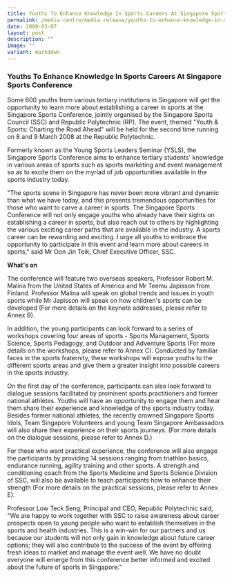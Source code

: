 ```yaml
---
title: Youths To Enhance Knowledge In Sports Careers At Singapore Sports Conference
permalink: /media-centre/media-release/youths-to-enhance-knowledge-in-sports-careers-at-singapore-sports-confer/
date: 2008-03-07
layout: post
description: ""
image: ""
variant: markdown
---
```

### **Youths To Enhance Knowledge In Sports Careers At Singapore Sports Conference**

Some 600 youths from various tertiary institutions in Singapore will get the opportunity to learn more about establishing a career in sports at the Singapore Sports Conference, jointly organised by the Singapore Sports Council (SSC) and Republic Polytechnic (RP). The event, themed "Youth &amp; Sports: Charting the Road Ahead" will be held for the second time running on 8 and 9 March 2008 at the Republic Polytechnic.

Formerly known as the Young Sports Leaders Seminar (YSLS), the Singapore Sports Conference aims to enhance tertiary students' knowledge in various areas of sports such as sports marketing and event management so as to excite them on the myriad of job opportunities available in the sports industry today.

"The sports scene in Singapore has never been more vibrant and dynamic than what we have today, and this presents tremendous opportunities for those who want to carve a career in sports. The Singapore Sports Conference will not only engage youths who already have their sights on establishing a career in sports, but also reach out to others by highlighting the various exciting career paths that are available in the industry. A sports career can be rewarding and exciting. I urge all youths to embrace the opportunity to participate in this event and learn more about careers in sports," said Mr Oon Jin Teik, Chief Executive Officer, SSC.

**What's on**<br>

The conference will feature two overseas speakers, Professor Robert M. Malina from the United States of America and Mr Teemu Japisson from Finland. Professor Malina will speak on global trends and issues in youth sports while Mr Japisson will speak on how children's sports can be developed (For more details on the keynote addresses, please refer to Annex B).

In addition, the young participants can look forward to a series of workshops covering four areas of sports - Sports Management, Sports Science, Sports Pedagogy, and Outdoor and Adventure Sports (For more details on the workshops, please refer to Annex C). Conducted by familiar faces in the sports fraternity, these workshops will expose youths to the different sports areas and give them a greater insight into possible careers in the sports industry.

On the first day of the conference, participants can also look forward to dialogue sessions facilitated by prominent sports practitioners and former national athletes. Youths will have an opportunity to engage them and hear them share their experience and knowledge of the sports industry today. Besides former national athletes, the recently crowned Singapore Sports Idols, Team Singapore Volunteers and young Team Singapore Ambassadors will also share their experience on their sports journeys. (For more details on the dialogue sessions, please refer to Annex D.)

For those who want practical experience, the conference will also engage the participants by providing 14 sessions ranging from triathlon basics, endurance running, agility training and other sports. A strength and conditioning coach from the Sports Medicine and Sports Science Division of SSC, will also be available to teach participants how to enhance their strength (For more details on the practical sessions, please refer to Annex E).

Professor Low Teck Seng, Principal and CEO, Republic Polytechnic said, "We are happy to work together with SSC to raise awareness about career prospects open to young people who want to establish themselves in the sports and health industries. This is a win-win for our partners and us because our students will not only gain in knowledge about future career options; they will also contribute to the success of the event by offering fresh ideas to market and manage the event well. We have no doubt everyone will emerge from this conference better informed and excited about the future of sports in Singapore."

